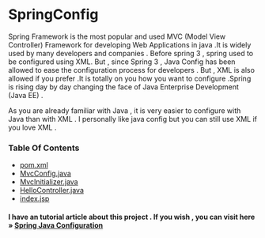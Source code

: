 # SpringConfig
Spring Framework is the most popular and used MVC (Model View Controller) Framework for developing Web Applications in java .It is widely used by many developers and companies . Before spring 3 , spring used to be configured using XML. But , since Spring 3 , Java Config has been allowed to ease the configuration process for developers . But , XML is also allowed if you prefer .It is totally on you how you want to configure .Spring is rising day by day changing the face of Java Enterprise Development (Java EE) .

As you are already familiar with Java , it is very easier to configure with Java than with XML . I personally like java config but you can still use XML if you love XML .

### Table Of Contents
<ul>
<li><a href="https://github.com/bhattaraisubash/SpringConfig/blob/master/pom.xml">pom.xml</a></li>
<li><a href="https://github.com/bhattaraisubash/SpringConfig/blob/master/src/main/java/bsubash/springconfig/config/MvcConfig.java">MvcConfig.java</a></li>
<li><a href="https://github.com/bhattaraisubash/SpringConfig/blob/master/src/main/java/bsubash/springconfig/config/core/MvcInitializer.java">MvcInitializer.java</a></li>
<li><a href="https://github.com/bhattaraisubash/SpringConfig/blob/master/src/main/java/bsubash/springconfig/controller/HelloController.java">HelloController.java</a></li>
<li><a href="https://github.com/bhattaraisubash/SpringConfig/blob/master/src/main/webapp/WEB-INF/JSP/index.jsp">index.jsp</a></li>
</ul>

#### I have an tutorial article about this project . If you wish , you can visit here &raquo; <a href="http://hacktangle.com/spring-java-configuration/">Spring Java Configuration</a>
